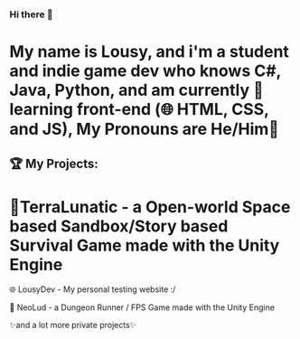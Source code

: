 ### Hi there 👋
# My name is Lousy, and i'm a student and indie game dev who knows C#, Java, Python, and am currently 🌱learning front-end (🌐 HTML, CSS, and JS), My Pronouns are He/Him👨
## 🏆 My Projects:
# 🔭TerraLunatic - a Open-world Space based Sandbox/Story based Survival Game made with the Unity Engine
🌐 LousyDev - My personal testing website :/

 🔫 NeoLud - a Dungeon Runner / FPS Game made with the Unity Engine

✨and a lot more private projects✨
